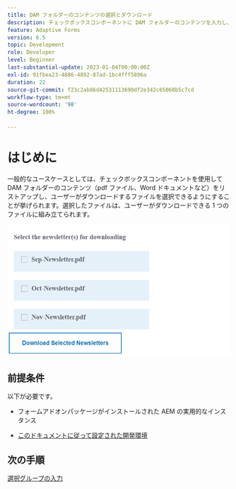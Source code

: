 ```yaml
---
title: DAM フォルダーのコンテンツの選択とダウンロード
description: チェックボックスコンポーネントに DAM フォルダーのコンテンツを入力し、ユーザーが選択したコンテンツをダウンロードできるようにするチュートリアルです。
feature: Adaptive Forms
version: 6.5
topic: Development
role: Developer
level: Beginner
last-substantial-update: 2023-01-04T00:00:00Z
exl-id: 91fbea23-4886-4892-87ad-1bc4fff5896a
duration: 22
source-git-commit: f23c2ab86d42531113690df2e342c65060b5c7cd
workflow-type: tm+mt
source-wordcount: '98'
ht-degree: 100%

---
```


# はじめに

一般的なユースケースとしては、チェックボックスコンポーネントを使用して DAM フォルダーのコンテンツ（pdf ファイル、Word ドキュメントなど）をリストアップし、ユーザーがダウンロードするファイルを選択できるようにすることが挙げられます。選択したファイルは、ユーザーがダウンロードできる 1 つのファイルに組み立てられます。

![ユースケース](assets/newsletters-download1.png)

## 前提条件

以下が必要です。

* フォームアドオンパッケージがインストールされた AEM の実用的なインスタンス

* [このドキュメントに従って設定された開発環境](https://experienceleague.adobe.com/docs/experience-manager-learn/forms/creating-your-first-osgi-bundle/create-your-first-osgi-bundle.html?lang=ja)

## 次の手順

[選択グループの入力](./populating-choice-group-with-dam-folder-content.md)
